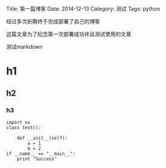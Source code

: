 Title: 第一篇博客
Date: 2014-12-13
Category: 测试
Tags: python

经过多次折腾终于完成部署了自己的博客

这篇文章为了纪念第一次部署成功并且测试使用的文章

测试markdown

# h1

## h2

### h3

```
import os
class test():

    def __init__(self):
        a = 1
        b = 2
if __name__ == "__main__":
    print "Success"
```

